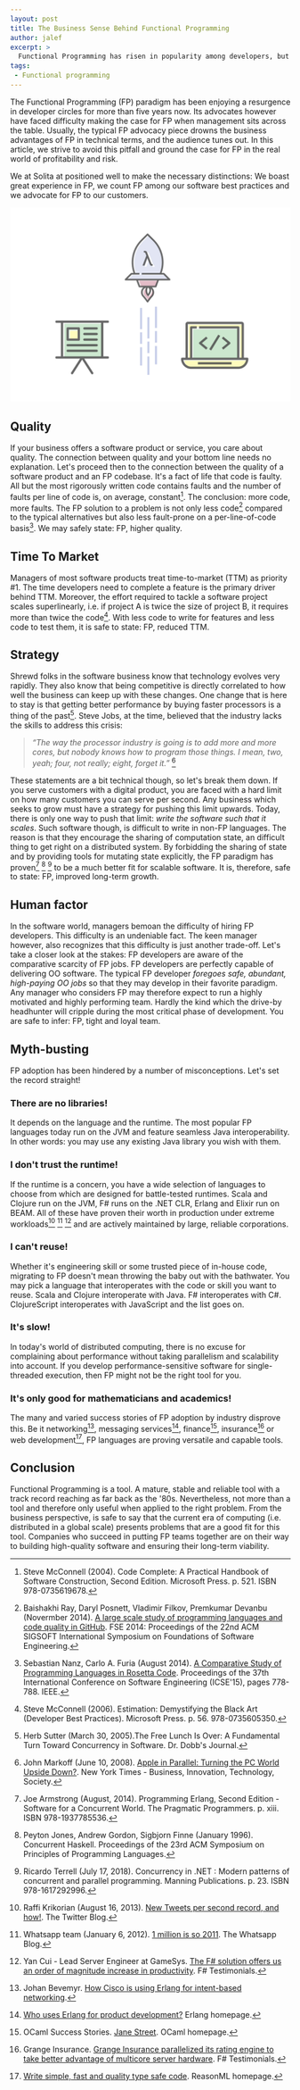 ```yaml
---
layout: post
title: The Business Sense Behind Functional Programming
author: jalef
excerpt: >
  Functional Programming has risen in popularity among developers, but non-technical people still consider it to be too scientific. In this article we try to present the advantages of Functional Programming in a non-technical approach and explain why it makes sense businesswise.
tags:
 - Functional programming
---
```


The Functional Programming (FP) paradigm has been enjoying a resurgence in developer circles for more than five years now. Its advocates however have faced difficulty making the case for FP when management sits across the table. Usually, the typical FP advocacy piece drowns the business advantages of FP in technical terms, and the audience tunes out. In this article, we strive to avoid this pitfall and ground the case for FP in the real world of profitability and risk.

We at Solita at positioned well to make the necessary distinctions: We boast great experience in FP, we count FP among our software best practices and we advocate for FP to our customers.

![Functional Programming for Business](/img/the-business-sense-behind-functional-programming/functional-programming.jpg)

## Quality

If your business offers a software product or service, you care about quality. The connection between quality and your bottom line needs no explanation. Let's proceed then to the connection between the quality of a software product and an FP codebase. It's a fact of life that code is faulty. All but the most rigorously written code contains faults and the number of faults per line of code is, on average, constant[^1]. The conclusion: more code, more faults. The FP solution to a problem is not only less code[^2] compared to the typical alternatives but also less fault-prone on a per-line-of-code basis[^3]. We may safely state: FP, higher quality.

## Time To Market

Managers of most software products treat time-to-market (TTM) as priority #1. The time developers need to complete a feature is the primary driver behind TTM. Moreover, the effort required to tackle a software project scales superlinearly, i.e. if project A is twice the size of project B, it requires more than twice the code[^4]. With less code to write for features and less code to test them, it is safe to state: FP, reduced TTM.

## Strategy

Shrewd folks in the software business know that technology evolves very rapidly. They also know that being competitive is directly correlated to how well the business can keep up with these changes. One change that is here to stay is that getting better performance by buying faster processors is a thing of the past[^5]. Steve Jobs, at the time, believed that the industry lacks the skills to address this crisis:

>*“The way the processor industry is going is to add more and more cores, but nobody knows how to program those things. I mean, two, yeah; four, not really; eight, forget it.”* [^6]

These statements are a bit technical though, so let's break them down. If you serve customers with a digital product, you are faced with a hard limit on how many customers you can serve per second. Any business which seeks to grow must have a strategy for pushing this limit upwards. Today, there is only one way to push that limit: *write the software such that it scales*. Such software though, is difficult to write in non-FP languages. The reason is that they encourage the sharing of computation state, an difficult thing to get right on a distributed system. By forbidding the sharing of state and by providing tools for mutating state explicitly, the FP paradigm has proven[^7] [^8] [^9] to be a much better fit for scalable software. It is, therefore, safe to state: FP, improved long-term growth.

## Human factor

In the software world, managers bemoan the difficulty of hiring FP developers. This difficulty is an undeniable fact. The keen manager however, also recognizes that this difficulty is just another trade-off. Let's take a closer look at the stakes: FP developers are aware of the comparative scarcity of FP jobs. FP developers are perfectly capable of delivering OO software. The typical FP developer *foregoes safe, abundant, high-paying OO jobs* so that they may develop in their favorite paradigm. Any manager who considers FP may therefore expect to run a highly motivated and highly performing team. Hardly the kind which the drive-by headhunter will cripple during the most critical phase of development. You are safe to infer: FP, tight and loyal team.

## Myth-busting

FP adoption has been hindered by a number of misconceptions. Let's set the record straight!

### There are no libraries!
It depends on the language and the runtime. The most popular FP languages today run on the JVM and feature seamless Java interoperability. In other words: you may use any existing Java library you wish with them.

### I don't trust the runtime!
If the runtime is a concern, you have a wide selection of languages to choose from which are designed for battle-tested runtimes. Scala and Clojure run on the JVM, F# runs on the .NET CLR, Erlang and Elixir run on BEAM. All of these have proven their worth in production under extreme workloads[^10] [^11] [^12] and are actively maintained by large, reliable corporations.

### I can't reuse!
Whether it's engineering skill or some trusted piece of in-house code, migrating to FP doesn't mean throwing the baby out with the bathwater. You may pick a language that interoperates with the code or skill you want to reuse. Scala and Clojure interoperate with Java. F# interoperates with C#. ClojureScript interoperates with JavaScript and the list goes on.

### It's slow!
In today's world of distributed computing, there is no excuse for complaining about performance without taking parallelism and scalability into account. If you develop performance-sensitive software for single-threaded execution, then FP might not be the right tool for you.

### It's only good for mathematicians and academics!
The many and varied success stories of FP adoption by industry disprove this. Be it networking[^13], messaging services[^14], finance[^15], insurance[^16] or web development[^17], FP languages are proving versatile and capable tools.

## Conclusion
Functional Programming is a tool. A mature, stable and reliable tool with a track record reaching as far back as the '80s. Nevertheless, not more than a tool and therefore only useful when applied to the right problem. From the business perspective, is safe to say that the current era of computing (i.e. distributed in a global scale) presents problems that are a good fit for this tool. Companies who succeed in putting FP teams together are on their way to building high-quality software and ensuring their long-term viability.

[^1]: Steve McConnell (2004). Code Complete: A Practical Handbook of Software Construction, Second Edition. Microsoft Press. p. 521. ISBN 978-0735619678.
[^2]: Baishakhi Ray, Daryl Posnett, Vladimir Filkov, Premkumar Devanbu (Novermber 2014). [A large scale study of programming languages and code quality in GitHub](https://dl.acm.org/doi/10.1145/2635868.2635922). FSE 2014: Proceedings of the 22nd ACM SIGSOFT International Symposium on Foundations of Software Engineering.
[^3]: Sebastian Nanz, Carlo A. Furia (August 2014). [A Comparative Study of Programming Languages in Rosetta Code](https://arxiv.org/abs/1409.0252). Proceedings of the 37th International Conference on Software Engineering (ICSE'15), pages 778-788. IEEE.
[^4]: Steve McConnell (2006). Estimation: Demystifying the Black Art (Developer Best Practices). Microsoft Press. p. 56. 978-0735605350.
[^5]: Herb Sutter (March 30, 2005).The Free Lunch Is Over: A Fundamental Turn Toward Concurrency in Software. Dr. Dobb's Journal.
[^6]: John Markoff (June 10, 2008). [Apple in Parallel: Turning the PC World Upside Down?](https://bits.blogs.nytimes.com/2008/06/10/apple-in-parallel-turning-the-pc-world-upside-down). New York Times - Business, Innovation, Technology, Society.
[^7]: Joe Armstrong (August, 2014). Programming Erlang, Second Edition - Software for a Concurrent World. The Pragmatic Programmers. p. xiii. ISBN 978-1937785536.
[^8]: Peyton Jones, Andrew Gordon, Sigbjorn Finne (January 1996). Concurrent Haskell. Proceedings of the 23rd ACM Symposium on Principles of Programming Languages.
[^9]: Ricardo Terrell (July 17, 2018). Concurrency in .NET : Modern patterns of concurrent and parallel programming. Manning Publications. p. 23. ISBN 978-1617292996.
[^10]: Raffi Krikorian (August 16, 2013). [New Tweets per second record, and how!](https://blog.twitter.com/engineering/en_us/a/2013/new-tweets-per-second-record-and-how.html). The Twitter Blog.
[^11]: Whatsapp team (January 6, 2012). [1 million is so 2011](https://blog.whatsapp.com/1-million-is-so-2011). The Whatsapp Blog.
[^12]: Yan Cui - Lead Server Engineer at GameSys. [The F# solution offers us an order of magnitude increase in productivity](https://fsharp.org/testimonials/#yan-cui). F# Testimonials.
[^13]: Johan Bevemyr. [How Cisco is using Erlang for intent-based networking](https://codesync.global/media/https-youtu-be-077-xjv6plq/).
[^14]: [Who uses Erlang for product development?](http://erlang.org/faq/introduction.html) Erlang homepage.
[^15]: OCaml Success Stories. [Jane Street](https://ocaml.org/learn/success.html#Jane-Street). OCaml homepage.
[^16]: Grange Insurance. [Grange Insurance parallelized its rating engine to take better advantage of multicore server hardware](https://fsharp.org/testimonials/#grange-insurance-1). F# Testimonials.
[^17]: [Write simple, fast and quality type safe code](https://reasonml.github.io/). ReasonML homepage.